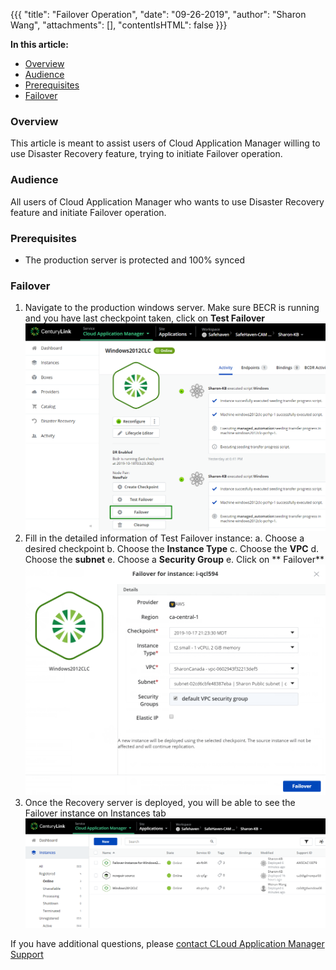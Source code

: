 {{{
  "title": "Failover Operation",
  "date": "09-26-2019",
  "author": "Sharon Wang",
  "attachments": [],
  "contentIsHTML": false
}}}

**In this article:**

* [Overview](#overview)
* [Audience](#audience)
* [Prerequisites](#prerequisites)
* [Failover](#failover)

### Overview 

This article is meant to assist users of Cloud Application Manager willing to use Disaster Recovery feature, trying to initiate Failover operation.

### Audience

All users of Cloud Application Manager who wants to use Disaster Recovery feature and initiate Failover operation.

### Prerequisites

* The production server is protected and 100% synced

### Failover 
1. Navigate to the production windows server. Make sure BECR is running and you have last checkpoint taken, click on **Test Failover**
![failover](../../images/cloud-application-manager/dr-readiness/failover_1.png)
3. Fill in the detailed information of Test Failover instance:
 a. Choose a desired checkpoint
 b. Choose the **Instance Type**
 c. Choose the **VPC**
 d. Choose the **subnet**
 e. Choose a **Security Group**
 e. Click on ** Failover**
![failover](../../images/cloud-application-manager/dr-readiness/failover_2.png)
4. Once the Recovery server is deployed, you will be able to see the Failover instance on Instances tab
![failover](../../images/cloud-application-manager/dr-readiness/failover_3.png)

If you have additional questions, please [contact CLoud Application Manager Support](mailto:incident@CenturyLink.com)
